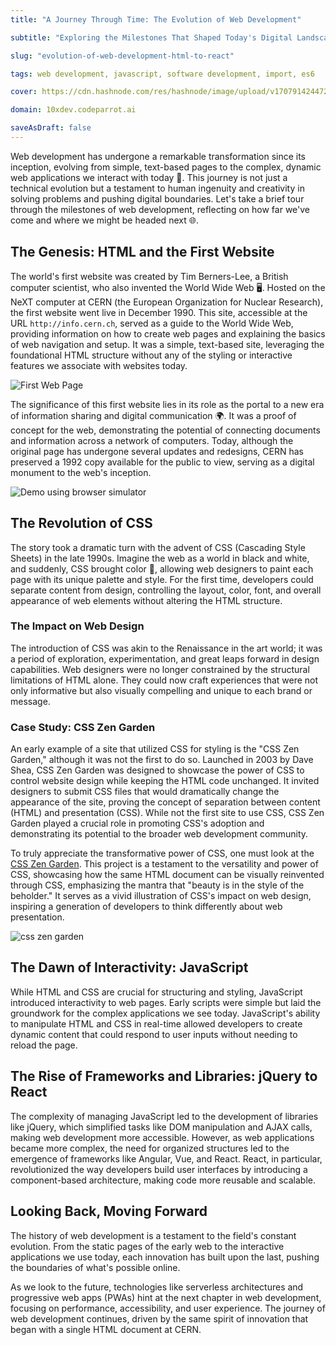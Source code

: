 ```yaml
---
title: "A Journey Through Time: The Evolution of Web Development"

subtitle: "Exploring the Milestones That Shaped Today's Digital Landscape"

slug: "evolution-of-web-development-html-to-react"

tags: web development, javascript, software development, import, es6

cover: https://cdn.hashnode.com/res/hashnode/image/upload/v1707914244722/gc6Iyd84S.webp?auto=format

domain: 10xdev.codeparrot.ai

saveAsDraft: false
---
```


Web development has undergone a remarkable transformation since its inception, evolving from simple, text-based pages to the complex, dynamic web applications we interact with today 🚀. This journey is not just a technical evolution but a testament to human ingenuity and creativity in solving problems and pushing digital boundaries. Let's take a brief tour through the milestones of web development, reflecting on how far we've come and where we might be headed next 🌐.

## The Genesis: HTML and the First Website

The world's first website was created by Tim Berners-Lee, a British computer scientist, who also invented the World Wide Web 🖥️. Hosted on the NeXT computer at CERN (the European Organization for Nuclear Research), the first website went live in December 1990. This site, accessible at the URL `http://info.cern.ch`, served as a guide to the World Wide Web, providing information on how to create web pages and explaining the basics of web navigation and setup. It was a simple, text-based site, leveraging the foundational HTML structure without any of the styling or interactive features we associate with websites today.

![First Web Page](https://cdn.hashnode.com/res/hashnode/image/upload/v1707912677503/Q0rK3KG9n.png?auto=format)

The significance of this first website lies in its role as the portal to a new era of information sharing and digital communication 🌍. It was a proof of concept for the web, demonstrating the potential of connecting documents and information across a network of computers. Today, although the original page has undergone several updates and redesigns, CERN has preserved a 1992 copy available for the public to view, serving as a digital monument to the web's inception.

![Demo using browser simulator](https://cdn.hashnode.com/res/hashnode/image/upload/v1707913315731/sBADQdyDH.gif?auto=format)

## The Revolution of CSS

The story took a dramatic turn with the advent of CSS (Cascading Style Sheets) in the late 1990s. Imagine the web as a world in black and white, and suddenly, CSS brought color 🎨, allowing web designers to paint each page with its unique palette and style. For the first time, developers could separate content from design, controlling the layout, color, font, and overall appearance of web elements without altering the HTML structure.

### The Impact on Web Design

The introduction of CSS was akin to the Renaissance in the art world; it was a period of exploration, experimentation, and great leaps forward in design capabilities. Web designers were no longer constrained by the structural limitations of HTML alone. They could now craft experiences that were not only informative but also visually compelling and unique to each brand or message.

### Case Study: CSS Zen Garden

An early example of a site that utilized CSS for styling is the "CSS Zen Garden," although it was not the first to do so. Launched in 2003 by Dave Shea, CSS Zen Garden was designed to showcase the power of CSS to control website design while keeping the HTML code unchanged. It invited designers to submit CSS files that would dramatically change the appearance of the site, proving the concept of separation between content (HTML) and presentation (CSS). While not the first site to use CSS, CSS Zen Garden played a crucial role in promoting CSS's adoption and demonstrating its potential to the broader web development community.

To truly appreciate the transformative power of CSS, one must look at the [CSS Zen Garden](http://www.csszengarden.com/). This project is a testament to the versatility and power of CSS, showcasing how the same HTML document can be visually reinvented through CSS, emphasizing the mantra that "beauty is in the style of the beholder." It serves as a vivid illustration of CSS's impact on web design, inspiring a generation of developers to think differently about web presentation.

![css zen garden](https://cdn.hashnode.com/res/hashnode/image/upload/v1707914360018/RzRyyo3GD.png?auto=format)

## The Dawn of Interactivity: JavaScript

While HTML and CSS are crucial for structuring and styling, JavaScript introduced interactivity to web pages. Early scripts were simple but laid the groundwork for the complex applications we see today. JavaScript's ability to manipulate HTML and CSS in real-time allowed developers to create dynamic content that could respond to user inputs without needing to reload the page.

## The Rise of Frameworks and Libraries: jQuery to React

The complexity of managing JavaScript led to the development of libraries like jQuery, which simplified tasks like DOM manipulation and AJAX calls, making web development more accessible. However, as web applications became more complex, the need for organized structures led to the emergence of frameworks like Angular, Vue, and React. React, in particular, revolutionized the way developers build user interfaces by introducing a component-based architecture, making code more reusable and scalable.

## Looking Back, Moving Forward

The history of web development is a testament to the field's constant evolution. From the static pages of the early web to the interactive applications we use today, each innovation has built upon the last, pushing the boundaries of what's possible online.

As we look to the future, technologies like serverless architectures and progressive web apps (PWAs) hint at the next chapter in web development, focusing on performance, accessibility, and user experience. The journey of web development continues, driven by the same spirit of innovation that began with a single HTML document at CERN.
